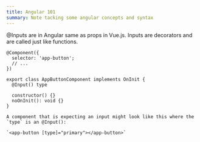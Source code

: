 ```yaml
---
title: Angular 101
summary: Note tacking some angular concepts and syntax
---
```

@Inputs are in Angular same as props in Vue.js. Inputs are decorators and are called just like functions.

``` 
@Component({
  selector: 'app-button';
  // ...
})

export class AppButtonComponent implements OnInit {
  @Input() type
  
  constructor() {}
  noOnInit(): void {}
}

A component that is expecting an input might look like this where the `type` is an @Input():

`<app-button [type]="primary"></app-button>`